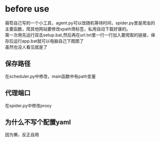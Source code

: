 # before use  
蒻笱自己写的一个小工具，agent.py可以改随机等待时间，spider.py里是爬虫的主要函数，爬其他网站要修改xpath筛标签，私用自动下载好康的。  
第一次用先运行双击setup.bat,然后再在url.txt里一行一行加入要爬取的链接，保存后运行app.bat就可以电脑自己下图图了  
虽然也没人看见就是了  

## 保存路径
在scheduler.py中修改，main函数中有path变量
## 代理端口
在spider.py中修改proxy
## 为什么不写个配置yaml
因为懒，反正自用
